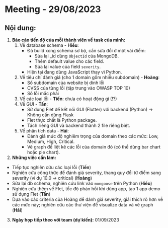 # Meeting - 29/08/2023

## Nội dung:
1. **Báo cáo tiến độ của mỗi thành viên về task của mình:** 
    1. Về database schema - **Hiếu**:
        - Đã build xong schema sơ bộ, cần sửa đổi ở một vài điểm:
            - Sửa lại _id dùng `ObjectId` của MongoDB.
            - Thêm default value cho các field.
            - Sửa lại value của field `severity`.
        - Hiện tại đang dùng JavaScript thay vì Python.
    2. Về tiêu chí đánh giá (cho 1 domain gồm nhiều subdomain) - **Hoàng**:
        - Số subdomain của website bị dính lỗi
        - CVSS của từng lỗi (tập trung vào OWASP TOP 10)
        - Số lỗi mắc phải
    3. Về các loại lỗi - **Tiến**: chưa có hoạt động gì (!?)
    4. Về GUI - **Tấn**:
        - Sử dụng Flet để kết nối GUI (Flutter) với backend (Python) -> Không cần dùng Flask
        - Flet thực chất là Python package.
        - Tách riêng GUI và backend thành 2 file riêng biệt.
    5. Về phân tích data - **Hải**:
        - Đánh giá mức độ nghiêm trọng của domain theo các mức: Low, Medium, High, Critical.
        - Vẽ graph để liệt kê các lỗi của domain đó (có thể dùng bar chart hoặc pie chart).
2. **Những việc cần làm:**
- Tiếp tục nghiên cứu các loại lỗi (**Tiến**)
- Nghiên cứu công thức để đánh giá severity, thang quy đổi từ điểm sang severity (ví dụ 10.0 -> critical) (**Hoàng**)
- Sửa lại db schema, nghiên cứu link vào `mongoose` trên Python (**Hiếu**)
- Nghiên cứu thêm về Flet, tốc độ phản hồi khi dùng app, tạo 1 app demo sử dụng Flet (**Tấn**)
- Dựa vào các criteria của Hoàng để đánh giá severity, giải thích rõ hơn về các mức này; nghiên cứu các thư viện để visualize data và vẽ graph (**Hải**)
3. **Ngày họp tiếp theo với team (dự kiến):** 01/09/2023